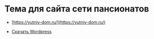 # Тема для сайта сети пансионатов

* [https://yutniy-dom.ru/](https://yutniy-dom.ru/)

* [Скачать Wordpress](https://ru.wordpress.org/download/releases/)